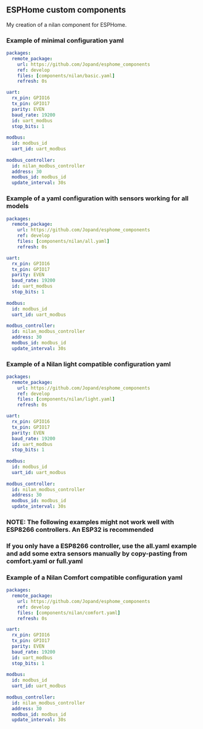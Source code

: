 ## ESPHome custom components

My creation of a nilan component for ESPHome.

### Example of minimal configuration yaml
```yaml
packages:
  remote_package:
    url: https://github.com/Jopand/esphome_components
    ref: develop
    files: [components/nilan/basic.yaml]
    refresh: 0s

uart:
  rx_pin: GPIO16
  tx_pin: GPIO17
  parity: EVEN
  baud_rate: 19200
  id: uart_modbus
  stop_bits: 1
  
modbus:
  id: modbus_id
  uart_id: uart_modbus
  
modbus_controller:
  id: nilan_modbus_controller
  address: 30
  modbus_id: modbus_id
  update_interval: 30s
```

### Example of a yaml configuration with sensors working for all models
```yaml
packages:
  remote_package:
    url: https://github.com/Jopand/esphome_components
    ref: develop
    files: [components/nilan/all.yaml]
    refresh: 0s

uart:
  rx_pin: GPIO16
  tx_pin: GPIO17
  parity: EVEN
  baud_rate: 19200
  id: uart_modbus
  stop_bits: 1
  
modbus:
  id: modbus_id
  uart_id: uart_modbus
  
modbus_controller:
  id: nilan_modbus_controller
  address: 30
  modbus_id: modbus_id
  update_interval: 30s
```

### Example of a Nilan light compatible configuration yaml
```yaml
packages:
  remote_package:
    url: https://github.com/Jopand/esphome_components
    ref: develop
    files: [components/nilan/light.yaml]
    refresh: 0s

uart:
  rx_pin: GPIO16
  tx_pin: GPIO17
  parity: EVEN
  baud_rate: 19200
  id: uart_modbus
  stop_bits: 1
  
modbus:
  id: modbus_id
  uart_id: uart_modbus
  
modbus_controller:
  id: nilan_modbus_controller
  address: 30
  modbus_id: modbus_id
  update_interval: 30s
```
### NOTE: The following examples might not work well with ESP8266 controllers. An ESP32 is recommended ###
### If you only have a ESP8266 controller, use the all.yaml example and add some extra sensors manually by copy-pasting from comfort.yaml or full.yaml ###

### Example of a Nilan Comfort compatible configuration yaml
```yaml
packages:
  remote_package:
    url: https://github.com/Jopand/esphome_components
    ref: develop
    files: [components/nilan/comfort.yaml]
    refresh: 0s

uart:
  rx_pin: GPIO16
  tx_pin: GPIO17
  parity: EVEN
  baud_rate: 19200
  id: uart_modbus
  stop_bits: 1
  
modbus:
  id: modbus_id
  uart_id: uart_modbus
  
modbus_controller:
  id: nilan_modbus_controller
  address: 30
  modbus_id: modbus_id
  update_interval: 30s
```
